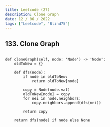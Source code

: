 ```yaml
---
title: Leetcode (27)
description: Clone Graph
date: 12 / 06 / 2022
tags: ["Leetcode", "Blind75"]
---
```


<h2>133. Clone Graph</h2>

<pre><code class="language-python">
def cloneGraph(self, node: 'Node') -> 'Node':
    oldToNew = {}
    
    def dfs(node):
        if node in oldToNew:
            return oldToNew[node]
        
        copy = Node(node.val)
        oldToNew[node] = copy
        for nei in node.neighbors:
            copy.neighbors.append(dfs(nei))
        
        return copy
    
    return dfs(node) if node else None
</code></pre>
<br/>
<br/>
